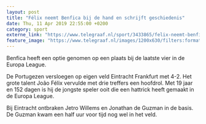 ```yaml
---
layout: post
title: "Félix neemt Benfica bij de hand en schrijft geschiedenis"
date: Thu, 11 Apr 2019 22:55:00 +0200
category: sport
externe_link: "https://www.telegraaf.nl/sport/3433865/felix-neemt-benfica-bij-de-hand-en-schrijft-geschiedenis"
feature_image: "https://www.telegraaf.nl/images/1200x630/filters:format(jpeg):quality(80)/cdn-kiosk-api.telegraaf.nl/33255be8-5c9e-11e9-abce-02c309bc01c1.jpg"
---
```


<p class="intro">Benfica heeft een optie genomen op een plaats bij de laatste vier in de Europa League.</p> <p>De Portugezen versloegen op eigen veld Eintracht Frankfurt met 4-2. Het grote talent João Félix vervulde met drie treffers een hoofdrol. Met 19 jaar en 152 dagen is hij de jongste speler ooit die een hattrick heeft gemaakt in de Europa League.</p><p>Bij Eintracht ontbraken Jetro Willems en Jonathan de Guzman in de basis. De Guzman kwam een half uur voor tijd nog wel in het veld.</p>
